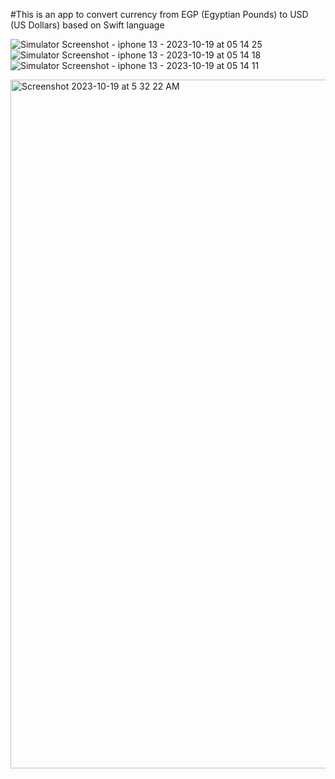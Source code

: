 #This is an app to convert currency from EGP (Egyptian Pounds) to USD (US Dollars) based on Swift language

![Simulator Screenshot - iphone 13 - 2023-10-19 at 05 14 25](https://github.com/hebaomar94/currencyAppConvert/assets/97067717/da595755-e36a-4138-9cb5-fcd10bcb0103)
![Simulator Screenshot - iphone 13 - 2023-10-19 at 05 14 18](https://github.com/hebaomar94/currencyAppConvert/assets/97067717/26f03e17-ca0f-4afd-8815-19e71443e0e4)
![Simulator Screenshot - iphone 13 - 2023-10-19 at 05 14 11](https://github.com/hebaomar94/currencyAppConvert/assets/97067717/73045063-d991-47d2-adf4-9ccd952f33ce)


<img width="1102" alt="Screenshot 2023-10-19 at 5 32 22 AM" src="https://github.com/hebaomar94/currencyAppConvert/assets/97067717/297539f4-782d-4731-b1ba-cea5589e0c2e">


